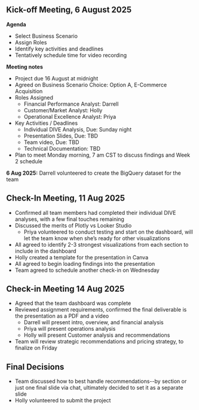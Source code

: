 ## **Kick-off Meeting, 6 August 2025**
**Agenda**
* Select Business Scenario
* Assign Roles
* Identify key activities and deadlines
* Tentatively schedule time for video recording

**Meeting notes**
* Project due 16 August at midnight
* Agreed on Business Scenario Choice: Option A, E-Commerce Acquisition
* Roles Assigned
  * Financial Performance Analyst: Darrell
  * Customer/Market Analyst: Holly
  * Operational Excellence Analyst: Priya
* Key Activities / Deadlines
  * Individual DIVE Analysis, Due: Sunday night
  * Presentation Slides, Due: TBD
  * Team video, Due: TBD
  * Technical Documentation: TBD
* Plan to meet Monday morning, 7 am CST to discuss findings and Week 2 schedule

**6 Aug 2025:** Darrell volunteered to create the BigQuery dataset for the team

## **Check-In Meeting, 11 Aug 2025**
* Confirmed all team members had completed their individual DIVE analyses, with a few final touches remaining
* Discussed the merits of Plotly vs Looker Studio
  * Priya volunteered to conduct testing and start on the dashboard, will let the team know when she’s ready for other visualizations
* All agreed to identify 2-3 strongest visualizations from each section to include in the dashboard
* Holly created a template for the presentation in Canva
* All agreed to begin loading findings into the presentation
* Team agreed to schedule another check-in on Wednesday

## **Check-in Meeting 14 Aug 2025**
* Agreed that the team dashboard was complete
* Reviewed assignment requirements, confirmed the final deliverable is the presentation as a PDF and a video
  * Darrell will present intro, overview, and financial analysis
  * Priya will present operations analysis
  * Holly will present Customer analysis and recommendations
* Team will review strategic recommendations and pricing strategy, to finalize on Friday

## Final Decisions
* Team discussed how to best handle recommendations--by section or just one final slide via chat, ultimately decided to set it as a separate slide
* Holly volunteered to submit the project
